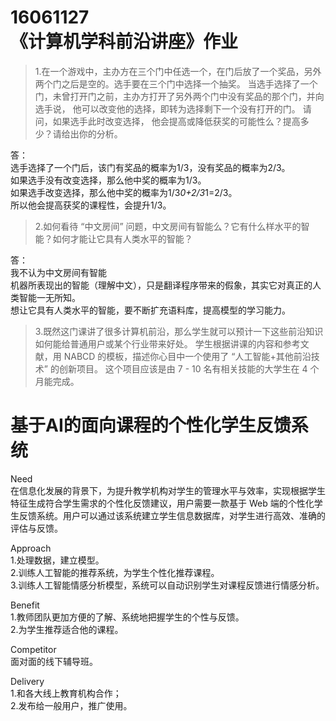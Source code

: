 16061127<br>
《计算机学科前沿讲座》作业
=
> 1.在一个游戏中，主办方在三个门中任选一个，在门后放了一个奖品，另外两个门之后是空的。选手要在三个门中选择一个抽奖。 当选手选择了一个门，未曾打开门之前，主办方打开了另外两个门中没有奖品的那个门，并向选手说， 他可以改变他的选择，即转为选择剩下一个没有打开的门。 请问，如果选手此时改变选择， 他会提高或降低获奖的可能性么？提高多少？请给出你的分析。<br>

答：<br>
选手选择了一个门后，该门有奖品的概率为1/3，没有奖品的概率为2/3。<br>
如果选手没有改变选择，那么他中奖的概率为1/3。<br>
如果选手改变选择，那么他中奖的概率为1/3*0+2/3*1=2/3。<br>
所以他会提高获奖的课程性，会提升1/3。<br>
> 2.如何看待 “中文房间” 问题，中文房间有智能么？它有什么样水平的智能？如何才能让它具有人类水平的智能？<br>

答：<br>
我不认为中文房间有智能<br>
机器所表现出的智能（理解中文），只是翻译程序带来的假象，其实它对真正的人类智能一无所知。<br>
想让它具有人类水平的智能，要不断扩充语料库，提高模型的学习能力。<br>
> 3.既然这门课讲了很多计算机前沿，那么学生就可以预计一下这些前沿知识如何能给普通用户或某个行业带来好处。 学生根据讲课的内容和参考文献，用 NABCD 的模板，描述你心目中一个使用了 “人工智能+其他前沿技术” 的创新项目。 这个项目应该是由 7 - 10 名有相关技能的大学生在 4 个月能完成。

基于AI的面向课程的个性化学生反馈系统
=
Need<br>
  在信息化发展的背景下，为提升教学机构对学生的管理水平与效率，实现根据学生特征生成符合学生需求的个性化反馈建议，用户需要一款基于 Web 端的个性化学生反馈系统。用户可以通过该系统建立学生信息数据库，对学生进行高效、准确的评估与反馈。<br>

Approach<br>
1.处理数据，建立模型。<br>
2.训练人工智能的推荐系统，为学生个性化推荐课程。<br>
3.训练人工智能情感分析模型，系统可以自动识别学生对课程反馈进行情感分析。<br>

Benefit<br>
1.教师团队更加方便的了解、系统地把握学生的个性与反馈。<br>
2.为学生推荐适合他的课程。<br>

Competitor<br>
面对面的线下辅导班。<br>

Delivery<br>
1.和各大线上教育机构合作；<br>
2.发布给一般用户，推广使用。
